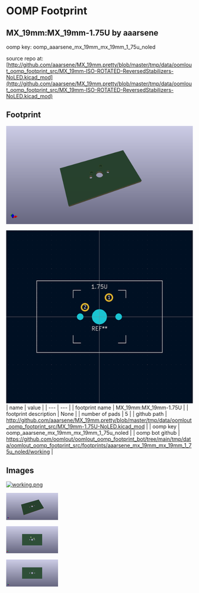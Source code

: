 # OOMP Footprint  
## MX_19mm:MX_19mm-1.75U  by aaarsene  
  
oomp key: oomp_aaarsene_mx_19mm_mx_19mm_1_75u_noled  
  
source repo at: [http://github.com/aaarsene/MX_19mm.pretty/blob/master/tmp/data/oomlout_oomp_footprint_src/MX_19mm-ISO-ROTATED-ReversedStabilizers-NoLED.kicad_mod](http://github.com/aaarsene/MX_19mm.pretty/blob/master/tmp/data/oomlout_oomp_footprint_src/MX_19mm-ISO-ROTATED-ReversedStabilizers-NoLED.kicad_mod)  
## Footprint  
  
[![working_kicad_pcb_3d.png](working_kicad_pcb_3d_600.png)](working_kicad_pcb_3d.png)  
  
[![working.png](working_600.png)](working.png)  
| name | value | 
| --- | --- | 
| footprint name | MX_19mm:MX_19mm-1.75U | 
| footprint description | None | 
| number of pads | 5 | 
| github path | http://github.com/aaarsene/MX_19mm.pretty/blob/master/tmp/data/oomlout_oomp_footprint_src/MX_19mm-1.75U-NoLED.kicad_mod | 
| oomp key | oomp_aaarsene_mx_19mm_mx_19mm_1_75u_noled | 
| oomp bot github | https://github.com/oomlout/oomlout_oomp_footprint_bot/tree/main/tmp/data/oomlout_oomp_footprint_src/footprints/aaarsene_mx_19mm_mx_19mm_1_75u_noled/working | 
## Images  
  
[![working.png](working_140.png)](working.png)  
  
[![working_kicad_pcb_3d.png](working_kicad_pcb_3d_140.png)](working_kicad_pcb_3d.png)  
  
[![working_kicad_pcb_3d_back.png](working_kicad_pcb_3d_back_140.png)](working_kicad_pcb_3d_back.png)  
  
[![working_kicad_pcb_3d_front.png](working_kicad_pcb_3d_front_140.png)](working_kicad_pcb_3d_front.png)  
